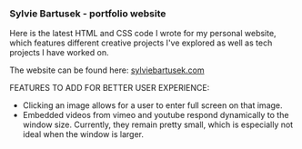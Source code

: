 ### Sylvie Bartusek - portfolio website 

Here is the latest HTML and CSS code I wrote for my personal website, which features different creative projects I've explored as well as tech projects I have worked on. 

The website can be found here: [sylviebartusek.com](https://sylviebartusek.github.io/website/index.html)

FEATURES TO ADD FOR BETTER USER EXPERIENCE:
- Clicking an image allows for a user to enter full screen on that image.
- Embedded videos from vimeo and youtube respond dynamically to the window size. Currently, they remain pretty small, which is especially not ideal when the window is larger. 
